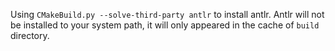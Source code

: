 Using `CMakeBuild.py --solve-third-party antlr` to install antlr. Antlr will not be installed to your system path, it will only appeared in the cache of `build` directory.
